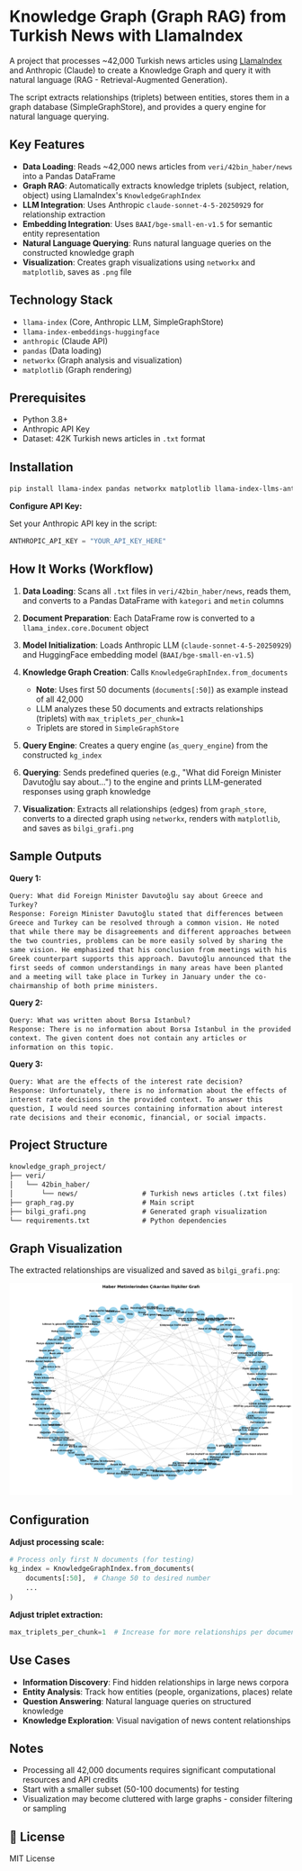 # Knowledge Graph (Graph RAG) from Turkish News with LlamaIndex

A project that processes ~42,000 Turkish news articles using [LlamaIndex](https://www.llamaindex.ai/) and Anthropic (Claude) to create a Knowledge Graph and query it with natural language (RAG - Retrieval-Augmented Generation).

The script extracts relationships (triplets) between entities, stores them in a graph database (SimpleGraphStore), and provides a query engine for natural language querying.

##  Key Features

- **Data Loading**: Reads ~42,000 news articles from `veri/42bin_haber/news` into a Pandas DataFrame
- **Graph RAG**: Automatically extracts knowledge triplets (subject, relation, object) using LlamaIndex's `KnowledgeGraphIndex`
- **LLM Integration**: Uses Anthropic `claude-sonnet-4-5-20250929` for relationship extraction
- **Embedding Integration**: Uses `BAAI/bge-small-en-v1.5` for semantic entity representation
- **Natural Language Querying**: Runs natural language queries on the constructed knowledge graph
- **Visualization**: Creates graph visualizations using `networkx` and `matplotlib`, saves as `.png` file

##  Technology Stack

- `llama-index` (Core, Anthropic LLM, SimpleGraphStore)
- `llama-index-embeddings-huggingface`
- `anthropic` (Claude API)
- `pandas` (Data loading)
- `networkx` (Graph analysis and visualization)
- `matplotlib` (Graph rendering)

##  Prerequisites

- Python 3.8+
- Anthropic API Key
- Dataset: 42K Turkish news articles in `.txt` format

##  Installation
```bash
pip install llama-index pandas networkx matplotlib llama-index-llms-anthropic llama-index-embeddings-huggingface torch
```

**Configure API Key:**

Set your Anthropic API key in the script:
```python
ANTHROPIC_API_KEY = "YOUR_API_KEY_HERE"
```

##  How It Works (Workflow)

1. **Data Loading**: Scans all `.txt` files in `veri/42bin_haber/news`, reads them, and converts to a Pandas DataFrame with `kategori` and `metin` columns

2. **Document Preparation**: Each DataFrame row is converted to a `llama_index.core.Document` object

3. **Model Initialization**: Loads Anthropic LLM (`claude-sonnet-4-5-20250929`) and HuggingFace embedding model (`BAAI/bge-small-en-v1.5`)

4. **Knowledge Graph Creation**: Calls `KnowledgeGraphIndex.from_documents`
   - **Note**: Uses first 50 documents (`documents[:50]`) as example instead of all 42,000
   - LLM analyzes these 50 documents and extracts relationships (triplets) with `max_triplets_per_chunk=1`
   - Triplets are stored in `SimpleGraphStore`

5. **Query Engine**: Creates a query engine (`as_query_engine`) from the constructed `kg_index`

6. **Querying**: Sends predefined queries (e.g., "What did Foreign Minister Davutoğlu say about...") to the engine and prints LLM-generated responses using graph knowledge

7. **Visualization**: Extracts all relationships (edges) from `graph_store`, converts to a directed graph using `networkx`, renders with `matplotlib`, and saves as `bilgi_grafi.png`

##  Sample Outputs

**Query 1:**
```text
Query: What did Foreign Minister Davutoğlu say about Greece and Turkey?
Response: Foreign Minister Davutoğlu stated that differences between Greece and Turkey can be resolved through a common vision. He noted that while there may be disagreements and different approaches between the two countries, problems can be more easily solved by sharing the same vision. He emphasized that his conclusion from meetings with his Greek counterpart supports this approach. Davutoğlu announced that the first seeds of common understandings in many areas have been planted and a meeting will take place in Turkey in January under the co-chairmanship of both prime ministers.
```

**Query 2:**
```text
Query: What was written about Borsa Istanbul?
Response: There is no information about Borsa Istanbul in the provided context. The given content does not contain any articles or information on this topic.
```

**Query 3:**
```text
Query: What are the effects of the interest rate decision?
Response: Unfortunately, there is no information about the effects of interest rate decisions in the provided context. To answer this question, I would need sources containing information about interest rate decisions and their economic, financial, or social impacts.
```

##  Project Structure
```
knowledge_graph_project/
├── veri/
│   └── 42bin_haber/
│       └── news/                # Turkish news articles (.txt files)
├── graph_rag.py                 # Main script
├── bilgi_grafi.png              # Generated graph visualization
└── requirements.txt             # Python dependencies
```

##  Graph Visualization

The extracted relationships are visualized and saved as `bilgi_grafi.png`:

![Relationships Graph Extracted from News Articles](bilgi_grafi.png)

##  Configuration

**Adjust processing scale:**
```python
# Process only first N documents (for testing)
kg_index = KnowledgeGraphIndex.from_documents(
    documents[:50],  # Change 50 to desired number
    ...
)
```

**Adjust triplet extraction:**
```python
max_triplets_per_chunk=1  # Increase for more relationships per document
```

##  Use Cases

- **Information Discovery**: Find hidden relationships in large news corpora
- **Entity Analysis**: Track how entities (people, organizations, places) relate
- **Question Answering**: Natural language queries on structured knowledge
- **Knowledge Exploration**: Visual navigation of news content relationships

##  Notes

- Processing all 42,000 documents requires significant computational resources and API credits
- Start with a smaller subset (50-100 documents) for testing
- Visualization may become cluttered with large graphs - consider filtering or sampling

## 📝 License

MIT License
